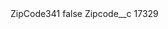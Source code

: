<?xml version="1.0" encoding="UTF-8"?>
<CustomMetadata xmlns="http://soap.sforce.com/2006/04/metadata" xmlns:xsi="http://www.w3.org/2001/XMLSchema-instance" xmlns:xsd="http://www.w3.org/2001/XMLSchema">
    <label>ZipCode341</label>
    <protected>false</protected>
    <values>
        <field>Zipcode__c</field>
        <value xsi:type="xsd:string">17329</value>
    </values>
</CustomMetadata>
